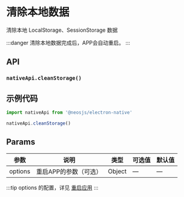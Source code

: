 # 清除本地数据

清除本地 LocalStorage、SessionStorage 数据

:::danger
清除本地数据完成后，APP会自动重启。
:::

## API
### `nativeApi.cleanStorage()`
### 

## 示例代码
```js
import nativeApi from '@neosjs/electron-native'

nativeApi.cleanStorage()
```

## Params

| 参数  | 说明     | 类型   | 可选值     | 默认值 |
| ----- | -------- | ------ | ---------- | ------ |
| options | 重启APP的参数（可选） | Object | — | —     |

:::tip
options 的配置，详见 [重启应用](relaunchApp.html)
:::
